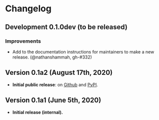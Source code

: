 # Changelog

[//]: # " ## (Future) Version 0.1.1 (Date)"
[//]: # " ### Improvements"
[//]: # " - **MAJOR FEATURE**: New integration."
[//]: # " - Improve something."
[//]: # " ### Bug Fixes"
[//]: # " - Fix the bug."

## Development 0.1.0dev (to be released)

### Improvements

- Add to the documentation instructions for maintainers to make a new release. (@nathanshammah, gh-#332)


## Version 0.1a2 (August 17th, 2020)

- **Initial public release**: on [Github][Github] and [PyPI][PyPI].


## Version 0.1a1 (June 5th, 2020)

- **Initial release (internal).**

[Github]: https://github.com/unitaryfund/mitiq
[PyPI]: https://pypi.org/project/mitiq/0.1a2/